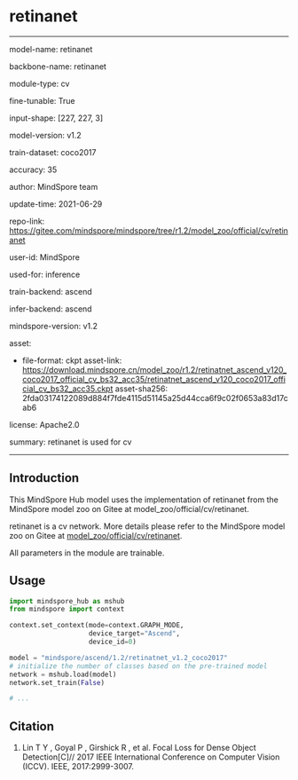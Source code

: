 # retinanet

---

model-name: retinanet

backbone-name: retinanet

module-type: cv

fine-tunable: True

input-shape: [227, 227, 3]

model-version: v1.2

train-dataset: coco2017

accuracy: 35

author: MindSpore team

update-time: 2021-06-29

repo-link: <https://gitee.com/mindspore/mindspore/tree/r1.2/model_zoo/official/cv/retinanet>

user-id: MindSpore

used-for: inference

train-backend: ascend

infer-backend: ascend

mindspore-version: v1.2

asset:

-
    file-format: ckpt
    asset-link: <https://download.mindspore.cn/model_zoo/r1.2/retinatnet_ascend_v120_coco2017_official_cv_bs32_acc35/retinatnet_ascend_v120_coco2017_official_cv_bs32_acc35.ckpt>
    asset-sha256: 2fda03174122089d884f7fde4115d51145a25d44cca6f9c02f0653a83d17cab6

license: Apache2.0

summary: retinanet is used for cv

---

## Introduction

This MindSpore Hub model uses the implementation of retinanet from the MindSpore model zoo on Gitee at model_zoo/official/cv/retinanet.

retinanet is a cv network. More details please refer to the MindSpore model zoo on Gitee at [model_zoo/official/cv/retinanet](https://gitee.com/mindspore/mindspore/blob/r1.2/model_zoo/official/cv/retinanet/README_CN.md).

All parameters in the module are trainable.

## Usage

```python
import mindspore_hub as mshub
from mindspore import context

context.set_context(mode=context.GRAPH_MODE,
                    device_target="Ascend",
                    device_id=0)

model = "mindspore/ascend/1.2/retinatnet_v1.2_coco2017"
# initialize the number of classes based on the pre-trained model
network = mshub.load(model)
network.set_train(False)

# ...
```

## Citation

1. Lin T Y , Goyal P , Girshick R , et al. Focal Loss for Dense Object Detection[C]// 2017 IEEE International Conference on Computer Vision (ICCV). IEEE, 2017:2999-3007.
